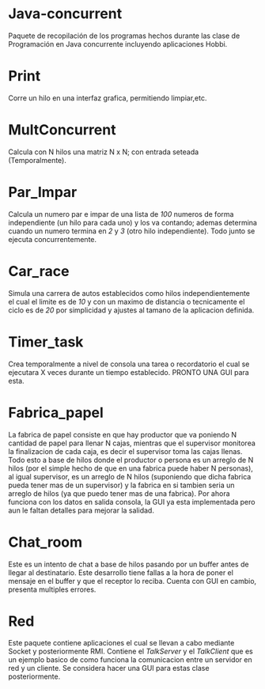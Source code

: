 # Java-concurrent
Paquete de recopilación de los programas hechos durante las clase de Programación en Java concurrente incluyendo aplicaciones Hobbi. 
  # Print
   Corre un hilo en una interfaz grafica, permitiendo limpiar,etc.
  # MultConcurrent
   Calcula con N hilos una matriz N x N; con entrada seteada (Temporalmente).
  # Par_Impar
   Calcula un numero par e impar de una lista de *100* numeros de forma independiente (un hilo para cada uno) y los va contando; ademas determina cuando un numero termina en *2* y *3* (otro hilo independiente). Todo junto se ejecuta concurrentemente. 
  # Car_race
   Simula una carrera de autos establecidos como hilos independientemente el cual el limite es de *10* y con un maximo de distancia o tecnicamente el ciclo es de *20* por simplicidad y ajustes al tamano de la aplicacion definida.
  # Timer_task
   Crea temporalmente a nivel de consola una tarea o recordatorio el cual se ejecutara X veces durante un tiempo establecido. PRONTO UNA GUI para esta.
  # Fabrica_papel 
   La fabrica de papel consiste en que hay productor que va poniendo N cantidad de papel para llenar N cajas, mientras que el supervisor monitorea la finalizacion de cada caja, es decir el supervisor toma las cajas llenas. Todo esto a base de hilos donde el productor o persona es un arreglo de N hilos (por el simple hecho de que en una fabrica puede haber N personas), al igual supervisor, es un arreglo de N hilos (suponiendo que dicha fabrica pueda tener mas de un supervisor) y la fabrica en si tambien seria un arreglo de hilos (ya que puedo tener mas  de una fabrica). Por ahora funciona con los datos en salida consola, la GUI ya esta implementada pero aun le faltan detalles para mejorar la salidad.
  # Chat_room
   Este es un intento de chat a base de hilos pasando por un buffer antes de llegar al destinatario. Este desarrollo tiene fallas a la hora de poner el mensaje en el buffer y que el receptor lo reciba. Cuenta con GUI en cambio, presenta multiples errores.
   
  # Red
   Este paquete contiene aplicaciones el cual se llevan a cabo mediante Socket y posteriormente RMI. Contiene el _TalkServer_ y el _TalkClient_ que es un ejemplo basico de como funciona la comunicacion entre un servidor en red y un cliente. Se considera hacer una GUI para estas clase posteriormente.
